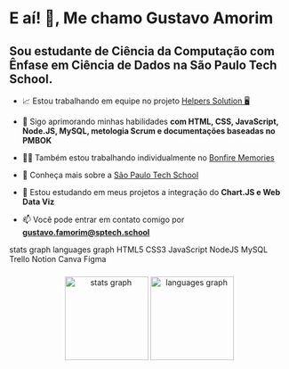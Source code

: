 <h1>E aí! 👋, Me chamo Gustavo Amorim</h1>
<h2>Sou estudante de Ciência da Computação com Ênfase em Ciência de Dados na São Paulo Tech School.</h2>

- 📈 Estou trabalhando em equipe no projeto [Helpers Solution 🖥](https://github.com/GustavoVFA-SPTECH/helpers-solutions)

- 🌱 Sigo aprimorando minhas habilidades **com HTML, CSS, JavaScript, Node.JS, MySQL, metologia Scrum e documentações baseadas no PMBOK**

- 👨‍💻 Também estou trabalhando individualmente no [Bonfire Memories](https://github.com/GustavoVFA-SPTECH/BonfireMemories)

- 🤝 Conheça mais sobre a [São Paulo Tech School](https://info.sptech.school/)

- 💬 Estou estudando em meus projetos a integração do **Chart.JS e Web Data Viz**

- 📫 Você pode entrar em contato comigo por **gustavo.famorim@sptech.school**

stats graph languages graph
HTML5 CSS3 JavaScript NodeJS MySQL Trello Notion Canva Figma

###

<div align="center">
  <img src="https://github-readme-stats.vercel.app/api?username=GustavoVFA-SPTECH&hide_title=false&hide_rank=false&show_icons=true&include_all_commits=true&count_private=true&disable_animations=false&theme=monokai&locale=en&hide_border=false" height="150" alt="stats graph"  />
  <img src="https://github-readme-stats.vercel.app/api/top-langs?username=GustavoVFA-SPTECH&locale=en&hide_title=false&layout=compact&card_width=320&langs_count=5&theme=monokai&hide_border=false" height="150" alt="languages graph"  />
</div>

###

###

###
